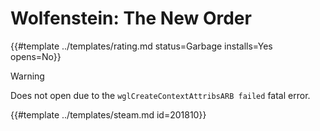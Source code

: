 # Wolfenstein: The New Order
<!-- script:Aliases [
    "Wolfenstein The New Order"
] -->

{{#template ../templates/rating.md status=Garbage installs=Yes opens=No}}

> [!WARNING]
> Does not open due to the `wglCreateContextAttribsARB failed` fatal error.

{{#template ../templates/steam.md id=201810}}
